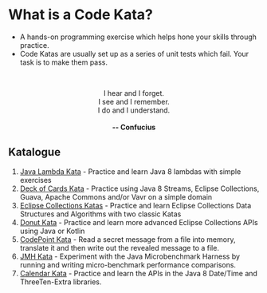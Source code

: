# **What is a Code Kata?**

* A hands-on programming exercise which helps hone your skills through practice.
* Code Katas are usually set up as a series of unit tests which fail.
Your task is to make them pass.

<br>
<p style="text-align: center;">I hear and I forget.<br> 
I see and I remember.<br> 
I do and I understand.<br> 
<br>
<b>-- Confucius</b></center></p>

## Katalogue

1. [Java Lambda Kata](./JavaLambdaKata) - Practice and learn Java 8 lambdas with simple exercises
2. [Deck of Cards Kata](./DeckOfCardsKata) - Practice using Java 8 Streams, Eclipse Collections, 
Guava, Apache Commons and/or Vavr on a simple domain
3. [Eclipse Collections Katas](https://github.com/eclipse/eclipse-collections-kata) - Practice and 
learn Eclipse Collections Data Structures and Algorithms with two classic Katas
4. [Donut Kata](./DonutKata) - Practice and learn more advanced Eclipse Collections APIs using Java or Kotlin
5. [CodePoint Kata](./CodePointKata) - Read a secret message from a file into memory, translate it and then write out the revealed message to a file.
6. [JMH Kata](./JMHKata) - Experiment with the Java Microbenchmark Harness by running and writing micro-benchmark performance comparisons.
7. [Calendar Kata](./CalendarKata) - Practice and learn the APIs in the Java 8 Date/Time and ThreeTen-Extra libraries.